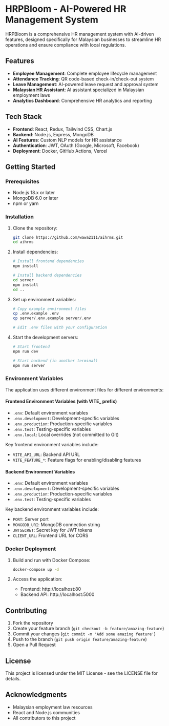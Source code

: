 # HRPBloom - AI-Powered HR Management System

HRPBloom is a comprehensive HR management system with AI-driven features, designed specifically for Malaysian businesses to streamline HR operations and ensure compliance with local regulations.

## Features

- **Employee Management**: Complete employee lifecycle management
- **Attendance Tracking**: QR code-based check-in/check-out system
- **Leave Management**: AI-powered leave request and approval system
- **Malaysian HR Assistant**: AI assistant specialized in Malaysian employment laws
- **Analytics Dashboard**: Comprehensive HR analytics and reporting

## Tech Stack

- **Frontend**: React, Redux, Tailwind CSS, Chart.js
- **Backend**: Node.js, Express, MongoDB
- **AI Features**: Custom NLP models for HR assistance
- **Authentication**: JWT, OAuth (Google, Microsoft, Facebook)
- **Deployment**: Docker, GitHub Actions, Vercel

## Getting Started

### Prerequisites

- Node.js 18.x or later
- MongoDB 6.0 or later
- npm or yarn

### Installation

1. Clone the repository:
   ```bash
   git clone https://github.com/wawa2111/aihrms.git
   cd aihrms
   ```

2. Install dependencies:
   ```bash
   # Install frontend dependencies
   npm install
   
   # Install backend dependencies
   cd server
   npm install
   cd ..
   ```

3. Set up environment variables:
   ```bash
   # Copy example environment files
   cp .env.example .env
   cp server/.env.example server/.env
   
   # Edit .env files with your configuration
   ```

4. Start the development servers:
   ```bash
   # Start frontend
   npm run dev
   
   # Start backend (in another terminal)
   npm run server
   ```

### Environment Variables

The application uses different environment files for different environments:

#### Frontend Environment Variables (with VITE_ prefix)
- `.env`: Default environment variables
- `.env.development`: Development-specific variables
- `.env.production`: Production-specific variables
- `.env.test`: Testing-specific variables
- `.env.local`: Local overrides (not committed to Git)

Key frontend environment variables include:
- `VITE_API_URL`: Backend API URL
- `VITE_FEATURE_*`: Feature flags for enabling/disabling features

#### Backend Environment Variables
- `.env`: Default environment variables
- `.env.development`: Development-specific variables
- `.env.production`: Production-specific variables
- `.env.test`: Testing-specific variables

Key backend environment variables include:
- `PORT`: Server port
- `MONGODB_URI`: MongoDB connection string
- `JWTSECRET`: Secret key for JWT tokens
- `CLIENT_URL`: Frontend URL for CORS

### Docker Deployment

1. Build and run with Docker Compose:
   ```bash
   docker-compose up -d
   ```

2. Access the application:
   - Frontend: http://localhost:80
   - Backend API: http://localhost:5000

## Contributing

1. Fork the repository
2. Create your feature branch (`git checkout -b feature/amazing-feature`)
3. Commit your changes (`git commit -m 'Add some amazing feature'`)
4. Push to the branch (`git push origin feature/amazing-feature`)
5. Open a Pull Request

## License

This project is licensed under the MIT License - see the LICENSE file for details.

## Acknowledgments

- Malaysian employment law resources
- React and Node.js communities
- All contributors to this project